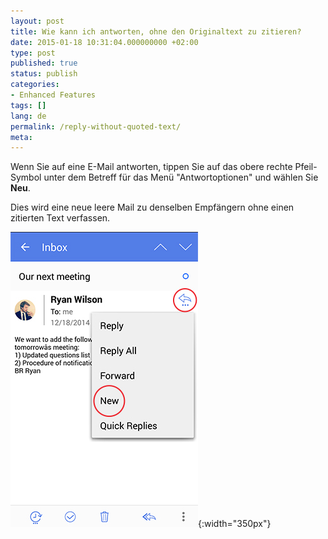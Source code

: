 ```yaml
---
layout: post
title: Wie kann ich antworten, ohne den Originaltext zu zitieren?
date: 2015-01-18 10:31:04.000000000 +02:00
type: post
published: true
status: publish
categories:
- Enhanced Features
tags: []
lang: de
permalink: /reply-without-quoted-text/
meta:
---
```


Wenn Sie auf eine E-Mail antworten, tippen Sie auf das obere rechte Pfeil-Symbol unter dem Betreff für das Menü "Antwortoptionen" und wählen Sie **Neu**.

Dies wird eine neue leere Mail zu denselben Empfängern ohne einen zitierten Text verfassen.

![Reply Plus New](/assets/reply_plus_new.jpg){:width="350px"}
